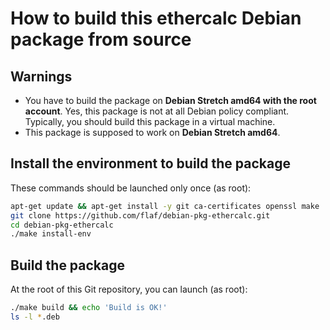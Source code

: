 # How to build this ethercalc Debian package from source

## Warnings

* You have to build the package on **Debian Stretch amd64
  with the root account**. Yes, this package is not at all
  Debian policy compliant. Typically, you should build this
  package in a virtual machine.
* This package is supposed to work on **Debian Stretch amd64**.


## Install the environment to build the package

These commands should be launched only once (as root):

```sh
apt-get update && apt-get install -y git ca-certificates openssl make
git clone https://github.com/flaf/debian-pkg-ethercalc.git
cd debian-pkg-ethercalc
./make install-env
```

## Build the package

At the root of this Git repository, you can launch (as root):

```sh
./make build && echo 'Build is OK!'
ls -l *.deb
```



